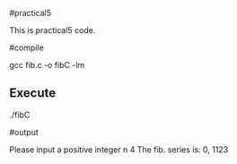 #practical5

This is practical5 code.

#compile 

gcc fib.c -o fibC -lm

## Execute

./fibC

#output

Please input a positive integer n
4
The fib. series is:
0, 1123
